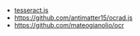 - [tesseract.js](https://github.com/naptha/tesseract.js)
- https://github.com/antimatter15/ocrad.js
- https://github.com/mateogianolio/ocr
